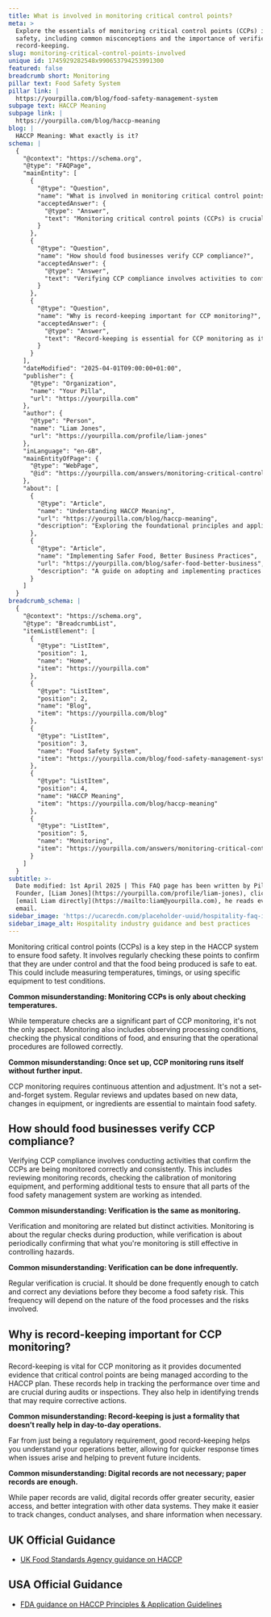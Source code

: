 ```yaml
---
title: What is involved in monitoring critical control points?
meta: >
  Explore the essentials of monitoring critical control points (CCPs) in food
  safety, including common misconceptions and the importance of verification and
  record-keeping.
slug: monitoring-critical-control-points-involved
unique id: 1745929282548x990653794253991300
featured: false
breadcrumb short: Monitoring
pillar text: Food Safety System
pillar link: |
  https://yourpilla.com/blog/food-safety-management-system
subpage text: HACCP Meaning
subpage link: |
  https://yourpilla.com/blog/haccp-meaning
blog: |
  HACCP Meaning: What exactly is it?
schema: |
  {
    "@context": "https://schema.org",
    "@type": "FAQPage",
    "mainEntity": [
      {
        "@type": "Question",
        "name": "What is involved in monitoring critical control points?",
        "acceptedAnswer": {
          "@type": "Answer",
          "text": "Monitoring critical control points (CCPs) is crucial in the HACCP system to ensure food safety. It entails regular checks to confirm control over these points and safety of the food produced, which may involve measuring temperatures, timings, or testing conditions with specific equipment. Aside from temperature checks, monitoring also includes observing processing conditions, checking the physical conditions of food, and ensuring compliance with operational procedures. Continuous attention and adjustments are necessary for maintaining food safety."
        }
      },
      {
        "@type": "Question",
        "name": "How should food businesses verify CCP compliance?",
        "acceptedAnswer": {
          "@type": "Answer",
          "text": "Verifying CCP compliance involves activities to confirm correct and consistent monitoring of CCPs. This includes reviewing monitoring records, checking the calibration of monitoring equipment, and performing additional tests ensuring the food safety management system functions as intended. Verification is distinct from monitoring; while monitoring involves regular checks during production, verification confirms the effectiveness of these checks and should be conducted frequently to prevent food safety risks."
        }
      },
      {
        "@type": "Question",
        "name": "Why is record-keeping important for CCP monitoring?",
        "acceptedAnswer": {
          "@type": "Answer",
          "text": "Record-keeping is essential for CCP monitoring as it provides proof that critical control points are managed according to the HACCP plan. These records help track performance, facilitate audits or inspections, and identify trends requiring corrective actions. While paper records are valid, digital records offer enhanced security, easier access, and better integration with other data systems, improving tracking, analysis, and information sharing."
        }
      }
    ],
    "dateModified": "2025-04-01T09:00:00+01:00",
    "publisher": {
      "@type": "Organization",
      "name": "Your Pilla",
      "url": "https://yourpilla.com"
    },
    "author": {
      "@type": "Person",
      "name": "Liam Jones",
      "url": "https://yourpilla.com/profile/liam-jones"
    },
    "inLanguage": "en-GB",
    "mainEntityOfPage": {
      "@type": "WebPage",
      "@id": "https://yourpilla.com/answers/monitoring-critical-control-points-involved"
    },
    "about": [
      {
        "@type": "Article",
        "name": "Understanding HACCP Meaning",
        "url": "https://yourpilla.com/blog/haccp-meaning",
        "description": "Exploring the foundational principles and applications of HACCP to ensure compliance with food safety regulations."
      },
      {
        "@type": "Article",
        "name": "Implementing Safer Food, Better Business Practices",
        "url": "https://yourpilla.com/blog/safer-food-better-business",
        "description": "A guide on adopting and implementing practices based on HACCP principles to enhance food safety and business operations."
      }
    ]
  }
breadcrumb_schema: |
  {
    "@context": "https://schema.org",
    "@type": "BreadcrumbList",
    "itemListElement": [
      {
        "@type": "ListItem",
        "position": 1,
        "name": "Home",
        "item": "https://yourpilla.com"
      },
      {
        "@type": "ListItem",
        "position": 2,
        "name": "Blog",
        "item": "https://yourpilla.com/blog"
      },
      {
        "@type": "ListItem",
        "position": 3,
        "name": "Food Safety System",
        "item": "https://yourpilla.com/blog/food-safety-management-system"
      },
      {
        "@type": "ListItem",
        "position": 4,
        "name": "HACCP Meaning",
        "item": "https://yourpilla.com/blog/haccp-meaning"
      },
      {
        "@type": "ListItem",
        "position": 5,
        "name": "Monitoring",
        "item": "https://yourpilla.com/answers/monitoring-critical-control-points-involved"
      }
    ]
  }
subtitle: >-
  Date modified: 1st April 2025 | This FAQ page has been written by Pilla
  Founder, [Liam Jones](https://yourpilla.com/profile/liam-jones), click to
  [email Liam directly](https://mailto:liam@yourpilla.com), he reads every
  email.
sidebar_image: 'https://ucarecdn.com/placeholder-uuid/hospitality-faq-image.jpg'
sidebar_image_alt: Hospitality industry guidance and best practices
---
```

Monitoring critical control points (CCPs) is a key step in the HACCP system to ensure food safety. It involves regularly checking these points to confirm that they are under control and that the food being produced is safe to eat. This could include measuring temperatures, timings, or using specific equipment to test conditions.

**Common misunderstanding: Monitoring CCPs is only about checking temperatures.**

While temperature checks are a significant part of CCP monitoring, it's not the only aspect. Monitoring also includes observing processing conditions, checking the physical conditions of food, and ensuring that the operational procedures are followed correctly.

**Common misunderstanding: Once set up, CCP monitoring runs itself without further input.**

CCP monitoring requires continuous attention and adjustment. It's not a set-and-forget system. Regular reviews and updates based on new data, changes in equipment, or ingredients are essential to maintain food safety.

## How should food businesses verify CCP compliance?

Verifying CCP compliance involves conducting activities that confirm the CCPs are being monitored correctly and consistently. This includes reviewing monitoring records, checking the calibration of monitoring equipment, and performing additional tests to ensure that all parts of the food safety management system are working as intended.

**Common misunderstanding: Verification is the same as monitoring.**

Verification and monitoring are related but distinct activities. Monitoring is about the regular checks during production, while verification is about periodically confirming that what you're monitoring is still effective in controlling hazards.

**Common misunderstanding: Verification can be done infrequently.**

Regular verification is crucial. It should be done frequently enough to catch and correct any deviations before they become a food safety risk. This frequency will depend on the nature of the food processes and the risks involved.

## Why is record-keeping important for CCP monitoring?

Record-keeping is vital for CCP monitoring as it provides documented evidence that critical control points are being managed according to the HACCP plan. These records help in tracking the performance over time and are crucial during audits or inspections. They also help in identifying trends that may require corrective actions.

**Common misunderstanding: Record-keeping is just a formality that doesn’t really help in day-to-day operations.**

Far from just being a regulatory requirement, good record-keeping helps you understand your operations better, allowing for quicker response times when issues arise and helping to prevent future incidents.

**Common misunderstanding: Digital records are not necessary; paper records are enough.**

While paper records are valid, digital records offer greater security, easier access, and better integration with other data systems. They make it easier to track changes, conduct analyses, and share information when necessary.

## UK Official Guidance

-   [UK Food Standards Agency guidance on HACCP](https://www.gov.uk/food-safety-hazard-analysis)

## USA Official Guidance

-   [FDA guidance on HACCP Principles & Application Guidelines](https://www.fda.gov/food/hazard-analysis-critical-control-point-haccp/haccp-principles-application-guidelines)

